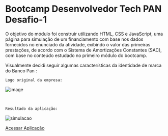 # Bootcamp Desenvolvedor Tech PAN Desafio-1

O objetivo do módulo foi construir utilizando HTML, CSS e JavaScript, uma página para simulação de um
financiamento com base nos dados fornecidos no enunciado da atividade, exibindo o valor das primeiras prestações,
de acordo com o Sistema de Amortizações Constantes (SAC), com base no conteúdo estudado no primeiro módulo do bootcamp.

Visualmente decidi seguir algumas características da identidade de marca do Banco Pan :




`Logo original da empresa:` 

![image](https://user-images.githubusercontent.com/77770841/135282691-60f6f8f6-7688-42ff-a2fc-e234f94f74eb.png)


<br>


`Resultado da aplicação:`

![simulacao](https://user-images.githubusercontent.com/77770841/135280866-4f402d7b-9a0b-4314-bccd-b1c50899395b.gif)

<a href="https://optimistic-austin-9e1dd7.netlify.app/">Acessar Aplicação</a>


